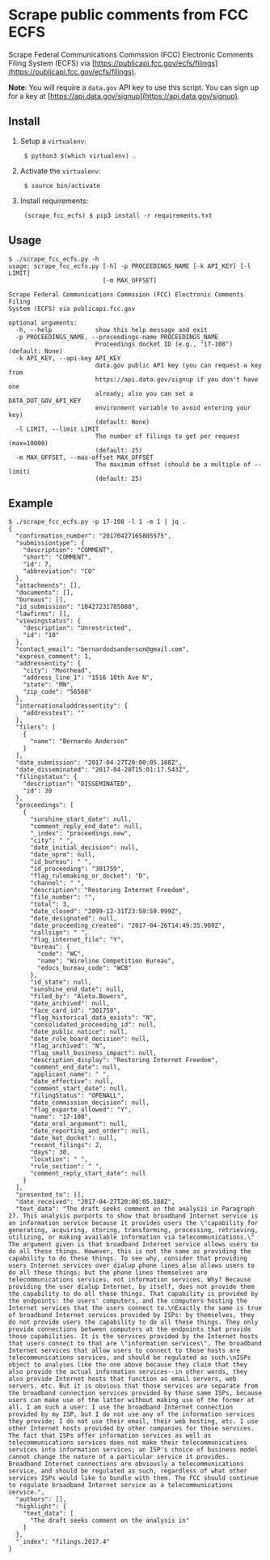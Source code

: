 # Scrape public comments from FCC ECFS

Scrape Federal Communications Commssion (FCC) Electronic Comments Filing System (ECFS) via [https://publicapi.fcc.gov/ecfs/filings](https://publicapi.fcc.gov/ecfs/filings).

**Note**: You will require a `data.gov` API key to use this script.  You can sign up for a key at [https://api.data.gov/signup](https://api.data.gov/signup).

## Install

1. Setup a `virtualenv`:

		$ python3 $(which virtualenv) .

2. Activate the `virtualenv`:

	    $ source bin/activate

3. Install requirements:

	    (scrape_fcc_ecfs) $ pip3 install -r requirements.txt

## Usage

    $ ./scrape_fcc_ecfs.py -h
    usage: scrape_fcc_ecfs.py [-h] -p PROCEEDINGS_NAME [-k API_KEY] [-l LIMIT]
                              [-m MAX_OFFSET]

    Scrape Federal Communications Commssion (FCC) Electronic Comments Filing
    System (ECFS) via publicapi.fcc.gov

    optional arguments:
      -h, --help            show this help message and exit
      -p PROCEEDINGS_NAME, --proceedings-name PROCEEDINGS_NAME
                            Proceedings docket ID (e.g., "17-108") (default: None)
      -k API_KEY, --api-key API_KEY
                            data.gov public API key (you can request a key from
                            https://api.data.gov/signup if you don't have one
                            already; also you can set a DATA_DOT_GOV_API_KEY
                            environment variable to avoid entering your key)
                            (default: None)
      -l LIMIT, --limit LIMIT
                            The number of filings to get per request (max=10000)
                            (default: 25)
      -m MAX_OFFSET, --max-offset MAX_OFFSET
                            The maximum offset (should be a multiple of --limit)
                            (default: 25)

## Example

    $ ./scrape_fcc_ecfs.py -p 17-108 -l 1 -m 1 | jq .
    {
      "confirmation_number": "20170427165805575",
      "submissiontype": {
        "description": "COMMENT",
        "short": "COMMENT",
        "id": 7,
        "abbreviation": "CO"
      },
      "attachments": [],
      "documents": [],
      "bureaus": [],
      "id_submission": "10427231705088",
      "lawfirms": [],
      "viewingstatus": {
        "description": "Unrestricted",
        "id": "10"
      },
      "contact_email": "bernardodsanderson@gmail.com",
      "express_comment": 1,
      "addressentity": {
        "city": "Moorhead",
        "address_line_1": "1516 10th Ave N",
        "state": "MN",
        "zip_code": "56560"
      },
      "internationaladdressentity": {
        "addresstext": ""
      },
      "filers": [
        {
          "name": "Bernardo Anderson"
        }
      ],
      "date_submission": "2017-04-27T20:00:05.188Z",
      "date_disseminated": "2017-04-28T15:01:17.543Z",
      "filingstatus": {
        "description": "DISSEMINATED",
        "id": 30
      },
      "proceedings": [
        {
          "sunshine_start_date": null,
          "comment_reply_end_date": null,
          "_index": "proceedings.new",
          "city": " ",
          "date_initial_decision": null,
          "date_nprm": null,
          "id_bureau": " ",
          "id_proceeding": "301759",
          "flag_rulemaking_or_docket": "D",
          "channel": " ",
          "description": "Restoring Internet Freedom",
          "file_number": "",
          "total": 3,
          "date_closed": "2099-12-31T23:59:59.999Z",
          "date_designated": null,
          "date_proceeding_created": "2017-04-26T14:49:35.900Z",
          "callsign": " ",
          "flag_internet_file": "Y",
          "bureau": {
            "code": "WC",
            "name": "Wireline Competition Bureau",
            "edocs_bureau_code": "WCB"
          },
          "id_state": null,
          "sunshine_end_date": null,
          "filed_by": "Aleta.Bowers",
          "date_archived": null,
          "face_card_id": "301759",
          "flag_historical_data_exists": "N",
          "consolidated_proceeding_id": null,
          "date_public_notice": null,
          "date_rule_board_decision": null,
          "flag_archived": "N",
          "flag_small_business_impact": null,
          "description_display": "Restoring Internet Freedom",
          "comment_end_date": null,
          "applicant_name": " ",
          "date_effective": null,
          "comment_start_date": null,
          "filingStatus": "OPENALL",
          "date_commission_decision": null,
          "flag_exparte_allowed": "Y",
          "name": "17-108",
          "date_oral_argument": null,
          "date_reporting_and_order": null,
          "date_hot_docket": null,
          "recent_filings": 2,
          "days": 30,
          "location": " ",
          "rule_section": " ",
          "comment_reply_start_date": null
        }
      ],
      "presented_to": [],
      "date_received": "2017-04-27T20:00:05.188Z",
      "text_data": "The draft seeks comment on the analysis in Paragraph 27. This analysis purports to show that broadband Internet service is an information service because it provides users the \"capability for generating, acquiring, storing, transforming, processing, retrieving, utilizing, or making available information via telecommunications.\" The argument given is that broadband Internet service allows users to do all these things. However, this is not the same as providing the capability to do these things. To see why, consider that providing users Internet services over dialup phone lines also allows users to do all these things; but the phone lines themselves are telecommunications services, not information services. Why? Because providing the user dialup Internet, by itself, does not provide them the capability to do all these things. That capability is provided by the endpoints: the users' computers, and the computers hosting the Internet services that the users connect to.\nExactly the same is true of broadband Internet services provided by ISPs: by themselves, they do not provide users the capability to do all these things. They only provide connections between computers at the endpoints that provide those capabilities. It is the services provided by the Internet hosts that users connect to that are \"information services\". The broadband Internet services that allow users to connect to those hosts are telecommunications services, and should be regulated as such.\nISPs object to analyses like the one above because they claim that they also provide the actual information services--in other words, they also provide Internet hosts that function as email servers, web servers, etc. But it is obvious that those services are separate from the broadband connection services provided by those same ISPs, because users can make use of the latter without making use of the former at all. I am such a user: I use the broadband Internet connection provided by my ISP, but I do not use any of the information services they provide; I do not use their email, their web hosting, etc. I use other Internet hosts provided by other companies for those services. The fact that ISPs offer information services as well as telecommunications services does not make their telecommunications services into information services; an ISP's choice of business model cannot change the nature of a particular service it provides. Broadband Internet connections are obviously a telecommunications service, and should be regulated as such, regardless of what other services ISPs would like to bundle with them. The FCC should continue to regulate broadband Internet service as a telecommunications service.",
      "authors": [],
      "highlight": {
        "text_data": [
          "The draft seeks comment on the analysis in"
        ]
      },
      "_index": "filings.2017.4"
    }
